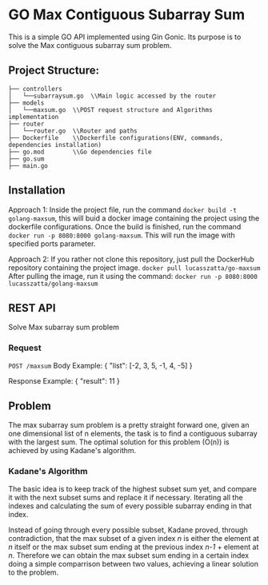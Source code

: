 # GO Max Contiguous Subarray Sum
This is a simple GO API implemented using Gin Gonic. Its purpose is to solve the Max contiguous subarray sum problem.

## Project Structure:

```
├── controllers
│   └──subarraysum.go  \\Main logic accessed by the router
├── models
│   └──maxsum.go  \\POST request structure and Algorithms implementation
├── router
│   └──router.go  \\Router and paths
├── Dockerfile    \\Dockerfile configurations(ENV, commands, dependencies installation)
├── go.mod        \\Go dependencies file
├── go.sum
├── main.go        
```
## Installation
Approach 1: Inside the project file, run the command `docker build -t golang-maxsum`, this will buid a docker image containing the project using the dockerfile configurations.
Once the build is finished, run the command `docker run -p 8080:8000 golang-maxsum`. This will run the image with specified ports parameter.

Approach 2: If you rather not clone this repository, just pull the DockerHub repository containing the project image.
`docker pull lucasszatta/go-maxsum`
After pulling the image, run it using the command: `docker run -p 8080:8000 lucasszatta/golang-maxsum`

## REST API
Solve Max subarray sum problem
### Request
  `POST /maxsum`
  Body Example: { "list": [-2, 3, 5, -1, 4, -5] }
  
  Response Example: { "result": 11 }
  
## Problem

The max subarray sum problem is a pretty straight forward one, given an one dimensional list of n elements, the task is to find a contiguous subarray with the largest sum. The optimal solution for this problem (O(n)) is achieved by using Kadane's algorithm.

### Kadane's Algorithm

The basic idea is to keep track of the highest subset sum yet, and compare it with the next subset sums and replace it if necessary. Iterating all the indexes and calculating the sum of every possible subarray ending in that index.

Instead of going through every possible subset, Kadane proved, through contradiction, that the max subset of a given index *n* is either the element at *n* itself or the max subset sum ending at the previous index *n-1* + element at *n*. Therefore we can obtain the max subset sum ending in a certain index doing a simple comparrison between two values, achieving a linear solution to the problem.
